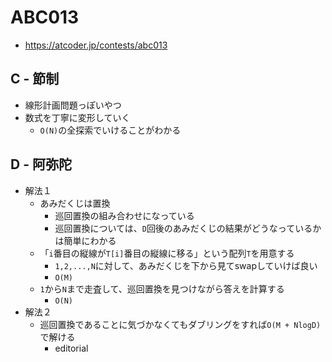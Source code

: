 # ABC013
* https://atcoder.jp/contests/abc013


## C - 節制
* 線形計画問題っぽいやつ
* 数式を丁寧に変形していく
  - `O(N)`の全探索でいけることがわかる


## D - 阿弥陀
* 解法１
  - あみだくじは置換
    - 巡回置換の組み合わせになっている
    - 巡回置換については、`D`回後のあみだくじの結果がどうなっているかは簡単にわかる
  - 「`i`番目の縦線が`T[i]`番目の縦線に移る」という配列`T`を用意する
    - `1,2,...,N`に対して、あみだくじを下から見てswapしていけば良い
    - `O(M)`
  - `1`から`N`まで走査して、巡回置換を見つけながら答えを計算する
    - `O(N)`
* 解法２
  - 巡回置換であることに気づかなくてもダブリングをすれば`O(M + NlogD)`で解ける
    - editorial
